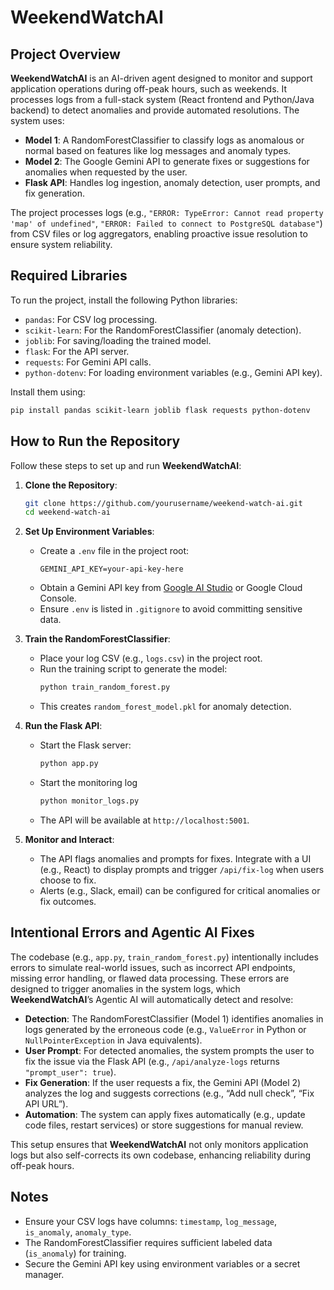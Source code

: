# WeekendWatchAI

## Project Overview

**WeekendWatchAI** is an AI-driven agent designed to monitor and support application operations during off-peak hours, such as weekends. It processes logs from a full-stack system (React frontend and Python/Java backend) to detect anomalies and provide automated resolutions. The system uses:

- **Model 1**: A RandomForestClassifier to classify logs as anomalous or normal based on features like log messages and anomaly types.
- **Model 2**: The Google Gemini API to generate fixes or suggestions for anomalies when requested by the user.
- **Flask API**: Handles log ingestion, anomaly detection, user prompts, and fix generation.

The project processes logs (e.g., `"ERROR: TypeError: Cannot read property 'map' of undefined"`, `"ERROR: Failed to connect to PostgreSQL database"`) from CSV files or log aggregators, enabling proactive issue resolution to ensure system reliability.

## Required Libraries

To run the project, install the following Python libraries:

- `pandas`: For CSV log processing.
- `scikit-learn`: For the RandomForestClassifier (anomaly detection).
- `joblib`: For saving/loading the trained model.
- `flask`: For the API server.
- `requests`: For Gemini API calls.
- `python-dotenv`: For loading environment variables (e.g., Gemini API key).

Install them using:
```bash
pip install pandas scikit-learn joblib flask requests python-dotenv
```

## How to Run the Repository

Follow these steps to set up and run **WeekendWatchAI**:

1. **Clone the Repository**:
   ```bash
   git clone https://github.com/yourusername/weekend-watch-ai.git
   cd weekend-watch-ai
   ```

2. **Set Up Environment Variables**:
   - Create a `.env` file in the project root:
     ```plaintext
     GEMINI_API_KEY=your-api-key-here
     ```
   - Obtain a Gemini API key from [Google AI Studio](https://aistudio.google.com/) or Google Cloud Console.
   - Ensure `.env` is listed in `.gitignore` to avoid committing sensitive data.

3. **Train the RandomForestClassifier**:
   - Place your log CSV (e.g., `logs.csv`) in the project root.
   - Run the training script to generate the model:
     ```bash
     python train_random_forest.py
     ```
   - This creates `random_forest_model.pkl` for anomaly detection.

5. **Run the Flask API**:
   - Start the Flask server:
     ```bash
     python app.py
     ```
   - Start the monitoring log
     ```bash
     python monitor_logs.py
     ``` 
   - The API will be available at `http://localhost:5001`.

6. **Monitor and Interact**:
   - The API flags anomalies and prompts for fixes. Integrate with a UI (e.g., React) to display prompts and trigger `/api/fix-log` when users choose to fix.
   - Alerts (e.g., Slack, email) can be configured for critical anomalies or fix outcomes.

## Intentional Errors and Agentic AI Fixes

The codebase (e.g., `app.py`, `train_random_forest.py`) intentionally includes errors to simulate real-world issues, such as incorrect API endpoints, missing error handling, or flawed data processing. These errors are designed to trigger anomalies in the system logs, which **WeekendWatchAI**’s Agentic AI will automatically detect and resolve:

- **Detection**: The RandomForestClassifier (Model 1) identifies anomalies in logs generated by the erroneous code (e.g., `ValueError` in Python or `NullPointerException` in Java equivalents).
- **User Prompt**: For detected anomalies, the system prompts the user to fix the issue via the Flask API (e.g., `/api/analyze-logs` returns `"prompt_user": true`).
- **Fix Generation**: If the user requests a fix, the Gemini API (Model 2) analyzes the log and suggests corrections (e.g., “Add null check”, “Fix API URL”).
- **Automation**: The system can apply fixes automatically (e.g., update code files, restart services) or store suggestions for manual review.

This setup ensures that **WeekendWatchAI** not only monitors application logs but also self-corrects its own codebase, enhancing reliability during off-peak hours.

## Notes
- Ensure your CSV logs have columns: `timestamp`, `log_message`, `is_anomaly`, `anomaly_type`.
- The RandomForestClassifier requires sufficient labeled data (`is_anomaly`) for training.
- Secure the Gemini API key using environment variables or a secret manager.
